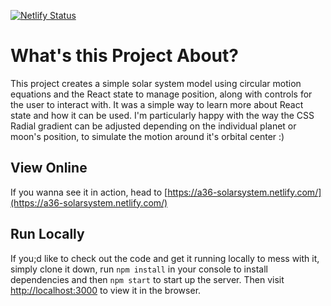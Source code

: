 [![Netlify Status](https://api.netlify.com/api/v1/badges/862d2e92-6296-44a2-8f18-299e03bd8dd3/deploy-status)](https://app.netlify.com/sites/a36-solarsystem/deploys)

# What's this Project About?

This project creates a simple solar system model using circular motion equations and the React state to manage position, along with controls for the user to interact with. It was a simple way to learn more about React state and how it can be used. I'm particularly happy with the way the CSS Radial gradient can be adjusted depending on the individual planet or moon's position, to simulate the motion around it's orbital center :)

## View Online

If you wanna see it in action, head to [https://a36-solarsystem.netlify.com/](https://a36-solarsystem.netlify.com/)

## Run Locally

If you;d like to check out the code and get it running locally to mess with it, simply clone it down, run `npm install` in your console to install dependencies and then `npm start` to start up the server. Then visit [http://localhost:3000](http://localhost:3000) to view it in the browser.
